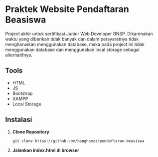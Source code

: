 # Praktek Website Pendaftaran Beasiswa
Project akhir untuk sertifikasi Junior Web Developer BNSP. Dikarenakan waktu yang diberikan tidak banyak dan dalam persyaratnya tidak mengharuskan menggunakan database, maka pada project ini tidak menggunakan database dan menggunakan local storage sebagai alternatifnya. 

## Tools
- HTML
- JS
- Bootstrap
- XAMPP
- Local Storage

## Instalasi
1. **Clone Repository**
   ```
   git clone https://github.com/banghanzz/pendaftaran-beasiswa
3. **Jalankan index.html di browser**

